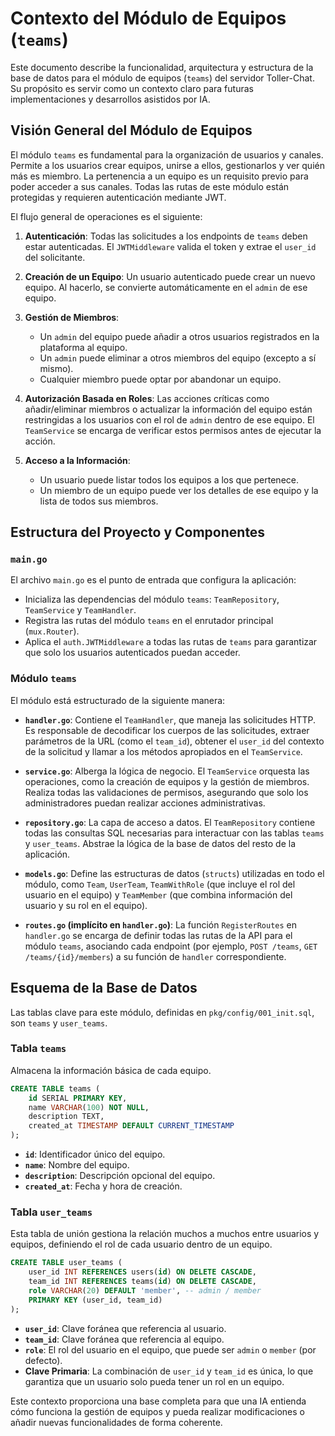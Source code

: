 
# Contexto del Módulo de Equipos (`teams`)

Este documento describe la funcionalidad, arquitectura y estructura de la base de datos para el módulo de equipos (`teams`) del servidor Toller-Chat. Su propósito es servir como un contexto claro para futuras implementaciones y desarrollos asistidos por IA.

## Visión General del Módulo de Equipos

El módulo `teams` es fundamental para la organización de usuarios y canales. Permite a los usuarios crear equipos, unirse a ellos, gestionarlos y ver quién más es miembro. La pertenencia a un equipo es un requisito previo para poder acceder a sus canales. Todas las rutas de este módulo están protegidas y requieren autenticación mediante JWT.

El flujo general de operaciones es el siguiente:

1.  **Autenticación**: Todas las solicitudes a los endpoints de `teams` deben estar autenticadas. El `JWTMiddleware` valida el token y extrae el `user_id` del solicitante.

2.  **Creación de un Equipo**: Un usuario autenticado puede crear un nuevo equipo. Al hacerlo, se convierte automáticamente en el `admin` de ese equipo.

3.  **Gestión de Miembros**:
    *   Un `admin` del equipo puede añadir a otros usuarios registrados en la plataforma al equipo.
    *   Un `admin` puede eliminar a otros miembros del equipo (excepto a sí mismo).
    *   Cualquier miembro puede optar por abandonar un equipo.

4.  **Autorización Basada en Roles**: Las acciones críticas como añadir/eliminar miembros o actualizar la información del equipo están restringidas a los usuarios con el rol de `admin` dentro de ese equipo. El `TeamService` se encarga de verificar estos permisos antes de ejecutar la acción.

5.  **Acceso a la Información**:
    *   Un usuario puede listar todos los equipos a los que pertenece.
    *   Un miembro de un equipo puede ver los detalles de ese equipo y la lista de todos sus miembros.

## Estructura del Proyecto y Componentes

### `main.go`

El archivo `main.go` es el punto de entrada que configura la aplicación:

*   Inicializa las dependencias del módulo `teams`: `TeamRepository`, `TeamService` y `TeamHandler`.
*   Registra las rutas del módulo `teams` en el enrutador principal (`mux.Router`).
*   Aplica el `auth.JWTMiddleware` a todas las rutas de `teams` para garantizar que solo los usuarios autenticados puedan acceder.

### Módulo `teams`

El módulo está estructurado de la siguiente manera:

*   **`handler.go`**: Contiene el `TeamHandler`, que maneja las solicitudes HTTP. Es responsable de decodificar los cuerpos de las solicitudes, extraer parámetros de la URL (como el `team_id`), obtener el `user_id` del contexto de la solicitud y llamar a los métodos apropiados en el `TeamService`.

*   **`service.go`**: Alberga la lógica de negocio. El `TeamService` orquesta las operaciones, como la creación de equipos y la gestión de miembros. Realiza todas las validaciones de permisos, asegurando que solo los administradores puedan realizar acciones administrativas.

*   **`repository.go`**: La capa de acceso a datos. El `TeamRepository` contiene todas las consultas SQL necesarias para interactuar con las tablas `teams` y `user_teams`. Abstrae la lógica de la base de datos del resto de la aplicación.

*   **`models.go`**: Define las estructuras de datos (`structs`) utilizadas en todo el módulo, como `Team`, `UserTeam`, `TeamWithRole` (que incluye el rol del usuario en el equipo) y `TeamMember` (que combina información del usuario y su rol en el equipo).

*   **`routes.go` (implícito en `handler.go`)**: La función `RegisterRoutes` en `handler.go` se encarga de definir todas las rutas de la API para el módulo `teams`, asociando cada endpoint (por ejemplo, `POST /teams`, `GET /teams/{id}/members`) a su función de `handler` correspondiente.

## Esquema de la Base de Datos

Las tablas clave para este módulo, definidas en `pkg/config/001_init.sql`, son `teams` y `user_teams`.

### Tabla `teams`

Almacena la información básica de cada equipo.

```sql
CREATE TABLE teams (
    id SERIAL PRIMARY KEY,
    name VARCHAR(100) NOT NULL,
    description TEXT,
    created_at TIMESTAMP DEFAULT CURRENT_TIMESTAMP
);
```

*   **`id`**: Identificador único del equipo.
*   **`name`**: Nombre del equipo.
*   **`description`**: Descripción opcional del equipo.
*   **`created_at`**: Fecha y hora de creación.

### Tabla `user_teams`

Esta tabla de unión gestiona la relación muchos a muchos entre usuarios y equipos, definiendo el rol de cada usuario dentro de un equipo.

```sql
CREATE TABLE user_teams (
    user_id INT REFERENCES users(id) ON DELETE CASCADE,
    team_id INT REFERENCES teams(id) ON DELETE CASCADE,
    role VARCHAR(20) DEFAULT 'member', -- admin / member
    PRIMARY KEY (user_id, team_id)
);
```

*   **`user_id`**: Clave foránea que referencia al usuario.
*   **`team_id`**: Clave foránea que referencia al equipo.
*   **`role`**: El rol del usuario en el equipo, que puede ser `admin` o `member` (por defecto).
*   **Clave Primaria**: La combinación de `user_id` y `team_id` es única, lo que garantiza que un usuario solo pueda tener un rol en un equipo.

Este contexto proporciona una base completa para que una IA entienda cómo funciona la gestión de equipos y pueda realizar modificaciones o añadir nuevas funcionalidades de forma coherente.
